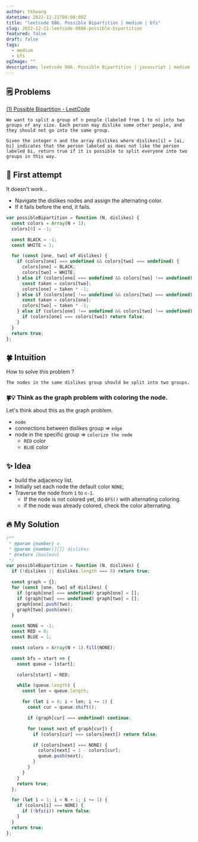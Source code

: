 ```yaml
---
author: tkhwang
datetime: 2022-12-21T00:00:00Z
title: "leetcode 886. Possible Bipartition | medium | bfs"
slug: 2022-12-21-leetcode-0886-possible-bipartition
featured: false
draft: false
tags:
  - medium
  - bfs
ogImage: ""
description: leetcode 886. Possible Bipartition | javascript | medium | bfs
---
```


## 🗒️ Problems

[(1) Possible Bipartition - LeetCode](https://leetcode.com/problems/possible-bipartition/)

```
We want to split a group of n people (labeled from 1 to n) into two groups of any size. Each person may dislike some other people, and they should not go into the same group.

Given the integer n and the array dislikes where dislikes[i] = [ai, bi] indicates that the person labeled ai does not like the person labeled bi, return true if it is possible to split everyone into two groups in this way.
```

## 🤔 First attempt

It doesn't work...

- Navigate the dislikes nodes and assign the alternating color.
- If it fails before the end, it fails.

```javascript
var possibleBipartition = function (N, dislikes) {
  const colors = Array(N + 1);
  colors[0] = -1;

  const BLACK = -1;
  const WHITE = 1;

  for (const [one, two] of dislikes) {
    if (colors[one] === undefined && colors[two] === undefined) {
      colors[one] = BLACK;
      colors[two] = WHITE;
    } else if (colors[one] === undefined && colors[two] !== undefined) {
      const taken = colors[two];
      colors[one] = taken * -1;
    } else if (colors[one] !== undefined && colors[two] === undefined) {
      const taken = colors[one];
      colors[two] = taken * -1;
    } else if (colors[one] !== undefined && colors[two] !== undefined) {
      if (colors[one] === colors[two]) return false;
    }
  }
  return true;
};
```

## 🍀 Intuition

How to solve this problem ?

```
The nodes in the same dislikes group should be split into two groups.
```

### 🍀💡 Think as the graph problem with coloring the node.

Let's think about this as the graph problem.

- `node`
- connections between dislikes group => `edge`
- node in the specific group => `colorize the node`
  - `RED` color
  - `BLUE` color

## ✨ Idea

- build the adjacency list.
- Initially set each node the default color `NONE`;
- Traverse the node from `1` to `n-1`.
  - If the node is not colored yet, do `BFS()` with alternating coloring.
  - if the node was already colored, check the color alternating.

## 🔥 My Solution

```javascript
/**
 * @param {number} n
 * @param {number[][]} dislikes
 * @return {boolean}
 */
var possibleBipartition = function (N, dislikes) {
  if (!dislikes || dislikes.length === 0) return true;

  const graph = {};
  for (const [one, two] of dislikes) {
    if (graph[one] === undefined) graph[one] = [];
    if (graph[two] === undefined) graph[two] = [];
    graph[one].push(two);
    graph[two].push(one);
  }

  const NONE = -1;
  const RED = 0;
  const BLUE = 1;

  const colors = Array(N + 1).fill(NONE);

  const bfs = start => {
    const queue = [start];

    colors[start] = RED;

    while (queue.length) {
      const len = queue.length;

      for (let i = 0; i < len; i += 1) {
        const cur = queue.shift();

        if (graph[cur] === undefined) continue;

        for (const next of graph[cur]) {
          if (colors[cur] === colors[next]) return false;

          if (colors[next] === NONE) {
            colors[next] = 1 - colors[cur];
            queue.push(next);
          }
        }
      }
    }
    return true;
  };

  for (let i = 1; i < N + 1; i += 1) {
    if (colors[i] === NONE) {
      if (!bfs(i)) return false;
    }
  }
  return true;
};
```
